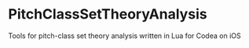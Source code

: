 # PitchClassSetTheoryAnalysis
Tools for pitch-class set theory analysis written in Lua for Codea on iOS
